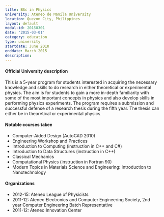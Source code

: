 ```yaml
---
title: BSc in Physics
university: Ateneo de Manila University
location: Quezon City, Philippines
layout: default
modal-id: 20150301
date: '2015-03-01'
category: education
type: university
startdate: June 2010
enddate: March 2015
description:
---
```


#### Official University description

This is a 5-year program for students interested in acquiring the necessary knowledge and skills to do research in either theoretical or experimental physics. The aim is for students to gain a more in-depth familiarity with some of the most important concepts in physics and also develop skills in performing physics experiments. The program requires a submission and successful defense of a research thesis during the fifth year. The thesis can either be in theoretical or experimental physics.

#### Notable courses taken

* Computer-Aided Design (AutoCAD 2010)
* Engineering Workshop and Practices
* Introduction to Computing (instruction in C++ and C#)
* Introduction to Data Structures (instruction in C++)
* Classical Mechanics
* Computational Physics (instruction in Fortran 90)
* Modern Topics in Materials Science and Engineering: Introduction to Nanotechnology

#### Organizations

* 2012-15: Ateneo League of Physicists
* 2011-12: Ateneo Electronics and Computer Engineering Society, 2nd year Computer Engineering Batch Representative
* 2011-12: Ateneo Innovation Center
